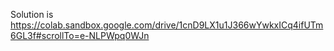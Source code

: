 Solution is https://colab.sandbox.google.com/drive/1cnD9LX1u1J366wYwkxICq4ifUTm6GL3f#scrollTo=e-NLPWpq0WJn
